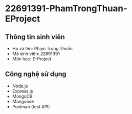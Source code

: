# 22691391-PhamTrongThuan-EProject

## Thông tin sinh viên
- Họ và tên: Phạm Trọng Thuần  
- Mã sinh viên: 22691391
- Môn học: E-Project  



## Công nghệ sử dụng
- Node.js  
- Express.js  
- MongoDB  
- Mongoose  
- Postman (test API)



